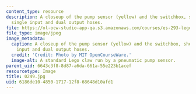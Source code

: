 ```yaml
---
content_type: resource
description: A closeup of the pump sensor (yellow) and the switchbox, showing the
  single input and dual output hoses.
file: https://ol-ocw-studio-app-qa.s3.amazonaws.com/courses/es-293-lego-robotics-spring-2007/6186de104850171712f868648d10afd1_0250.jpg
file_type: image/jpeg
image_metadata:
  caption: A closeup of the pump sensor (yellow) and the switchbox, showing the single
    input and dual output hoses.
  credit: 'Credit: Photo by MIT OpenCourseWare.'
  image-alt: A standard Lego claw run by a pneumatic pump sensor.
parent_uid: 6643c3f8-8d87-a6da-661a-55e223b1acef
resourcetype: Image
title: 0249.jpg
uid: 6186de10-4850-1717-12f8-68648d10afd1
---
```

